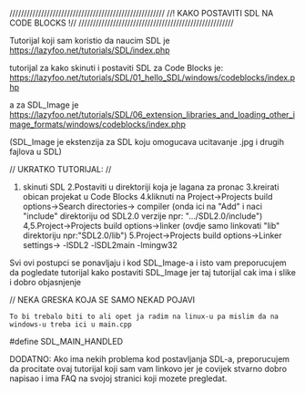 //////////////////////////////////////////////////////
//!	KAKO POSTAVITI SDL NA CODE BLOCKS	   !//
//////////////////////////////////////////////////////


Tutorijal koji sam koristio da naucim SDL je 
https://lazyfoo.net/tutorials/SDL/index.php


tutorijal za kako skinuti i postaviti SDL za Code Blocks je:
https://lazyfoo.net/tutorials/SDL/01_hello_SDL/windows/codeblocks/index.php


a za SDL_Image je
https://lazyfoo.net/tutorials/SDL/06_extension_libraries_and_loading_other_image_formats/windows/codeblocks/index.php

(SDL_Image je ekstenzija za SDL koju omogucava ucitavanje .jpg i drugih fajlova u SDL) 


//
UKRATKO TUTORIJAL:
//
1. skinuti SDL
2.Postaviti u direktoriji koja je lagana za pronac
3.kreirati obican projekat u Code Blocks
4.kliknuti na Project->Projects build options->Search directories-> compiler
	(onda ici na "Add" i naci "include" direktoriju od SDL2.0 verzije npr: ".../SDL2.0/include")
4,5.Project->Projects build options->linker (ovdje samo linkovati "lib" direktoriju npr:"SDL2.0/lib")
5.Project->Projects build options->Linker settings-> -lSDL2 -lSDL2main -lmingw32


Svi ovi postupci se ponavljaju i kod SDL_Image-a i isto vam preporucujem da pogledate tutorijal kako postaviti 
SDL_Image jer taj tutorijal cak ima i slike i dobro objasnjenje



//
NEKA GRESKA KOJA SE SAMO NEKAD POJAVI

	To bi trebalo biti to ali opet ja radim na linux-u pa mislim da na windows-u treba ici u main.cpp

#define SDL_MAIN_HANDLED




DODATNO:
	Ako ima nekih problema kod postavljanja SDL-a, preporucujem da procitate ovaj tutorijal koji sam vam linkovo jer je covijek 
	stvarno dobro napisao i ima FAQ na svojoj stranici koji mozete pregledat.
